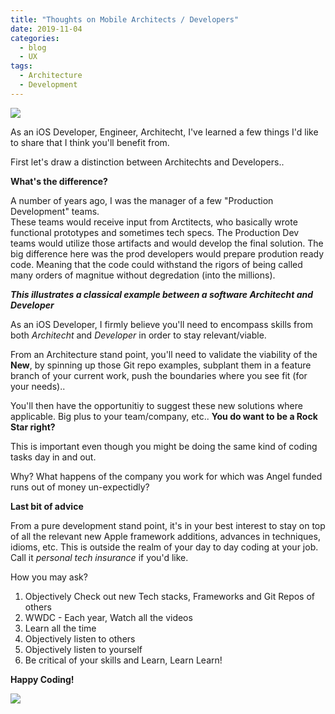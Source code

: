 ```yaml
---
title: "Thoughts on Mobile Architects / Developers"
date: 2019-11-04
categories:
  - blog
  - UX
tags:
  - Architecture
  - Development
---
```


![](https://cjazz.github.io/assets/images/clipartwiki.com-architect-clipart-1437482.png)

As an iOS Developer, Engineer, Architecht, I've learned a few things
I'd like to share that I think you'll benefit from.

First let's draw a distinction between Architechts and Developers..

**What's the difference?**

A number of years ago, I was the manager of a few "Production Development" teams.  
These teams would receive input from Arctitects, who basically wrote functional prototypes and sometimes tech specs.  The Production Dev teams would utilize those artifacts and would develop the final solution.
The big difference here was the prod developers would prepare prodution ready code.  Meaning that the code could withstand the rigors of being called many orders of magnitue without degredation (into the millions).  

***This illustrates a classical example between a software Architecht and Developer***


As an iOS Developer, I firmly believe you'll need to encompass skills from both *Architecht* and *Developer* in order to stay relevant/viable.

From an Architecture stand point, you'll need to validate the viability of the **New**, by spinning up those Git repo examples, subplant them in a feature branch of your current work, push the boundaries where you see fit (for your needs)..

You'll then have the opportunitiy to suggest these new solutions where applicable.  Big plus to your team/company, etc..  **You do want to be a Rock Star right?**

This is important even though you might be doing the same kind of coding tasks day in and out.

Why?  What happens of the company you work for which was Angel funded runs out of money un-expectidly?


**Last bit of advice**

From a pure development stand point, it's in your best interest to stay on top of all the relevant new Apple framework additions, advances in techniques, idioms, etc.  This is outside the realm of your day to day coding at your job.   Call it *personal tech insurance* if you'd like.

How you may ask?

1. Objectively Check out new Tech stacks, Frameworks and Git Repos of others
2. WWDC - Each year, Watch all the videos
3. Learn all the time
4. Objectively listen to others
5. Objectively listen to yourself
6. Be critical of your skills and Learn, Learn Learn!

**Happy Coding!**

![](https://cjazz.github.io/assets/images/clipartwiki.com-development-clipart-408069.png)






 
